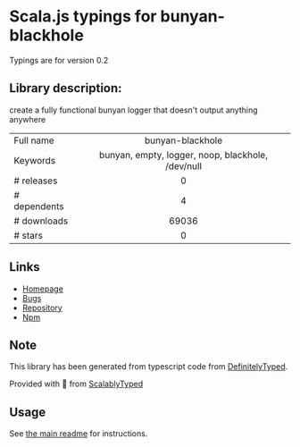 
# Scala.js typings for bunyan-blackhole

Typings are for version 0.2

## Library description:
create a fully functional bunyan logger that doesn't output anything anywhere

|                    |                 |
| ------------------ | :-------------: |
| Full name          | bunyan-blackhole |
| Keywords           | bunyan, empty, logger, noop, blackhole, /dev/null |
| # releases         | 0 |
| # dependents       | 4 |
| # downloads        | 69036 |
| # stars            | 0 |

## Links
- [Homepage](https://github.com/Floby/node-bunyan-blackhole)
- [Bugs](https://github.com/Floby/node-bunyan-blackhole/issues)
- [Repository](https://github.com/Floby/node-bunyan-blackhole)
- [Npm](https://www.npmjs.com/package/bunyan-blackhole)
    


## Note
This library has been generated from typescript code from [DefinitelyTyped](https://definitelytyped.org).

Provided with :purple_heart: from [ScalablyTyped](https://github.com/oyvindberg/ScalablyTyped)

## Usage
See [the main readme](../../readme.md) for instructions.


